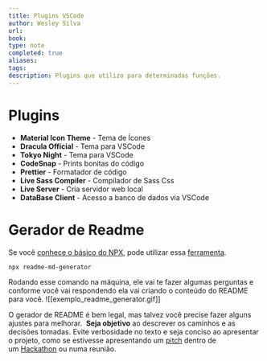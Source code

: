 ```yaml
---
title: Plugins VSCode
author: Wesley Silva
url:
book:
type: note
completed: true
aliases:
tags: 
description: Plugins que utilizo para determinadas funções. 
---
```

# Plugins
- **Material Icon Theme** - Tema de Ícones
- **Dracula Official** - Tema para VSCode
- **Tokyo Night** - Tema para VSCode
- **CodeSnap** - Prints bonitas do código
- **Prettier** - Formatador de código
- **Live Sass Compiler** - Compilador de Sass Css
- **Live Server** - Cria servidor web local
- **DataBase Client** - Acesso a banco de dados via VSCode

# Gerador de Readme
Se você [conhece o básico do NPX](https://blog.rocketseat.com.br/conhecendo-o-npx-executor-de-pacote-do-npm/), pode utilizar essa [ferramenta](https://github.com/kefranabg/readme-md-generator).

```bash
npx readme-md-generator
```


Rodando esse comando na máquina, ele vai te fazer algumas perguntas e conforme você vai respondendo ela vai criando o conteúdo do README para você.
![[exemplo_readme_generator.gif]]

O gerador de README é bem legal, mas talvez você precise fazer alguns ajustes para melhorar.  **Seja objetivo** ao descrever os caminhos e as decisões tomadas. Evite verbosidade no texto e seja conciso ao apresentar o projeto, como se estivesse apresentando um [pitch](https://www.sbcoaching.com.br/blog/pitch/) dentro de um [Hackathon](https://shawee.io/pt/tag/rocketseat/) ou numa reunião.
